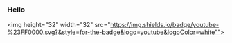 ### Hello

<img height="32" width="32" src="https://img.shields.io/badge/youtube-%23FF0000.svg?&style=for-the-badge&logo=youtube&logoColor=white"">
